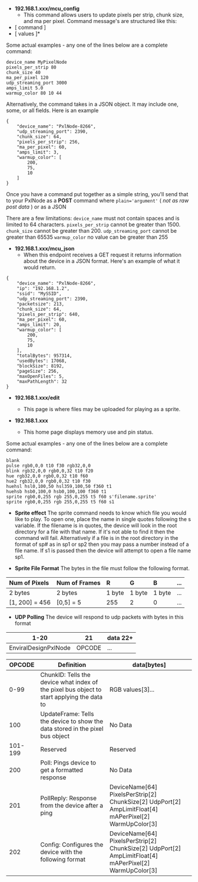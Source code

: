   - **192.168.1.xxx/mcu_config**
    - This command allows users to update pixels per strip, chunk size, and ma per pixel.
Command message's are structured like this:
- [ command ]
- [ values ]*

Some actual examples - any one of the lines below are a complete command:
```
device_name MyPixelNode
pixels_per_strip 80
chunk_size 40
ma_per_pixel 120
udp_streaming_port 3000
amps_limit 5.0
warmup_color 80 10 44
```
Alternatively, the command takes in a JSON object. It may include one, some, or all fields. Here is an example
```
{
    "device_name": "PxlNode-8266",
    "udp_streaming_port": 2390,
    "chunk_size": 64,
    "pixels_per_strip": 256,
    "ma_per_pixel": 60,
    "amps_limit": 3,
    "warmup_color": [
        200,
        75,
        10
    ]
}
```

Once you have a command put together as a simple string, you'll send that to your PxlNode as a **POST** command where `plain='argument'` ( *not as raw post data* ) or as a JSON

There are a few limitations:
`device_name` must not contain spaces and is limited to 64 characters.
`pixels_per_strip` cannot be greater than 1500.
`chunk_size` cannot be greater than 200.
`udp_streaming_port` cannot be greater than 65535
`warmup_color` no value can be greater than 255

  - **192.168.1.xxx/mcu_json**
      - When this endpoint receives a GET request it returns information about the device in a JSON format.
Here's an example of what it would return.
```
{
    "device_name": "PxlNode-8266",
    "ip": "192.168.1.2",
    "ssid": "MySSID",
    "udp_streaming_port": 2390,
    "packetsize": 213,
    "chunk_size": 64,
    "pixels_per_strip": 640,
    "ma_per_pixel": 60,
    "amps_limit": 20,
    "warmup_color": [
        200,
        75,
        10
    ],
    "totalBytes": 957314,
    "usedBytes": 17068,
    "blockSize": 8192,
    "pageSize": 256,
    "maxOpenFiles": 5,
    "maxPathLength": 32
}
```

  - **192.168.1.xxx/edit**
      - This page is where files may be uploaded for playing as a sprite.

  - **192.168.1.xxx**
      - This home page displays memory use and pin status.

Some actual examples - any one of the lines below are a complete command:
```
blank
pulse rgb0,0,0 t10 f30 rgb32,0,0
blink rgb32,0,0 rgb0,0,32 t10 f20
hue rgb32,0,0 rgb0,0,32 t10 f60
hue2 rgb32,0,0 rgb0,0,32 t10 f30
huehsl hsl0,100,50 hsl359,100,50 f360 t1
huehsb hsb0,100,0 hsb0,100,100 f360 t1
sprite rgb0,0,255 rgb 255,0,255 t5 f60 s'filename.sprite'
sprite rgb0,0,255 rgb 255,0,255 t5 f60 s1
```

- **Sprite effect**
The sprite command needs to know which file you would like to play. To open one, place the name in single quotes following the s variable. If the filename is in quotes, the device will look in the root directory for a file with that name. If it's not able to find it then the command will fail. Alternatively if a file is in the root directory in the format of sp# as in sp1 or sp2 then you may pass a number instead of a file name. If s1 is passed then the device will attempt to open a file name sp1.

- **Sprite File Format**
The bytes in the file must follow the following format.

| Num of Pixels | Num of Frames | R    | G    | B    | ... |
|:--------------|:--------------|:-----|:-----|:-----|-----|
|2 bytes        |2 bytes        |1 byte|1 byte|1 byte| ... |
|[1, 200] = 456 |[0,5] = 5      |255   |2     |0     | ... |

- **UDP Polling**
The device will respond to udp packets with bytes in this format

| 1-20 | 21 | data 22+|
|---|---|---|
|EnviralDesignPxlNode| OPCODE | ...|

| OPCODE | Definition | data[bytes] |
|---|---|---|
| 0-99 | ChunkID: Tells the device what index of the pixel bus object to start applying the data to | RGB values[3]... |
| 100 | UpdateFrame: Tells the device to show the data stored in the pixel bus object| No Data |
| 101-199 | Reserved | Reserved |
| 200 | Poll: Pings device to get a formatted response | No Data |
| 201 | PollReply: Response from the device after a ping | DeviceName[64] PixelsPerStrip[2] ChunkSize[2] UdpPort[2] AmpLimitFloat[4] mAPerPixel[2] WarmUpColor[3] |
| 202 | Config: Configures the device with the following format | DeviceName[64] PixelsPerStrip[2] ChunkSize[2] UdpPort[2] AmpLimitFloat[4] mAPerPixel[2] WarmUpColor[3] |
